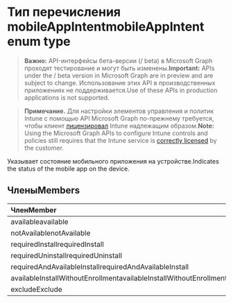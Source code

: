 # <a name="mobileappintent-enum-type"></a><span data-ttu-id="a7024-101">Тип перечисления mobileAppIntent</span><span class="sxs-lookup"><span data-stu-id="a7024-101">mobileAppIntent enum type</span></span>

> <span data-ttu-id="a7024-102">**Важно:** API-интерфейсы бета-версии (/ beta) в Microsoft Graph проходят тестирование и могут быть изменены.</span><span class="sxs-lookup"><span data-stu-id="a7024-102">**Important:** APIs under the / beta version in Microsoft Graph are in preview and are subject to change.</span></span> <span data-ttu-id="a7024-103">Использование этих API в производственных приложениях не поддерживается.</span><span class="sxs-lookup"><span data-stu-id="a7024-103">Use of these APIs in production applications is not supported.</span></span>

> <span data-ttu-id="a7024-104">**Примечание.** Для настройки элементов управления и политик Intune с помощью API Microsoft Graph по-прежнему требуется, чтобы клиент [лицензировал](https://go.microsoft.com/fwlink/?linkid=839381) Intune надлежащим образом.</span><span class="sxs-lookup"><span data-stu-id="a7024-104">**Note:** Using the Microsoft Graph APIs to configure Intune controls and policies still requires that the Intune service is [correctly licensed](https://go.microsoft.com/fwlink/?linkid=839381) by the customer.</span></span>

<span data-ttu-id="a7024-105">Указывает состояние мобильного приложения на устройстве.</span><span class="sxs-lookup"><span data-stu-id="a7024-105">Indicates the status of the mobile app on the device.</span></span>
## <a name="members"></a><span data-ttu-id="a7024-106">Члены</span><span class="sxs-lookup"><span data-stu-id="a7024-106">Members</span></span>
|<span data-ttu-id="a7024-107">Член</span><span class="sxs-lookup"><span data-stu-id="a7024-107">Member</span></span>|<span data-ttu-id="a7024-108">Значение</span><span class="sxs-lookup"><span data-stu-id="a7024-108">Value</span></span>|<span data-ttu-id="a7024-109">Описание</span><span class="sxs-lookup"><span data-stu-id="a7024-109">Description</span></span>|
|:---|:---|:---|
|<span data-ttu-id="a7024-110">available</span><span class="sxs-lookup"><span data-stu-id="a7024-110">available</span></span>|<span data-ttu-id="a7024-111">0</span><span class="sxs-lookup"><span data-stu-id="a7024-111">0%</span></span>|<span data-ttu-id="a7024-112">Доступно</span><span class="sxs-lookup"><span data-stu-id="a7024-112">Available</span></span>|
|<span data-ttu-id="a7024-113">notAvailable</span><span class="sxs-lookup"><span data-stu-id="a7024-113">notAvailable</span></span>|<span data-ttu-id="a7024-114">1</span><span class="sxs-lookup"><span data-stu-id="a7024-114">1</span></span>|<span data-ttu-id="a7024-115">Не доступно</span><span class="sxs-lookup"><span data-stu-id="a7024-115">not available</span></span>|
|<span data-ttu-id="a7024-116">requiredInstall</span><span class="sxs-lookup"><span data-stu-id="a7024-116">requiredInstall</span></span>|<span data-ttu-id="a7024-117">2</span><span class="sxs-lookup"><span data-stu-id="a7024-117">2</span></span>|<span data-ttu-id="a7024-118">Требуется установка</span><span class="sxs-lookup"><span data-stu-id="a7024-118">Required Install</span></span>|
|<span data-ttu-id="a7024-119">requiredUninstall</span><span class="sxs-lookup"><span data-stu-id="a7024-119">requiredUninstall</span></span>|<span data-ttu-id="a7024-120">3</span><span class="sxs-lookup"><span data-stu-id="a7024-120">3</span></span>|<span data-ttu-id="a7024-121">Требуется удаление</span><span class="sxs-lookup"><span data-stu-id="a7024-121">Required Uninstall</span></span>|
|<span data-ttu-id="a7024-122">requiredAndAvailableInstall</span><span class="sxs-lookup"><span data-stu-id="a7024-122">requiredAndAvailableInstall</span></span>|<span data-ttu-id="a7024-123">4</span><span class="sxs-lookup"><span data-stu-id="a7024-123">4</span></span>|<span data-ttu-id="a7024-124">RequiredAndAvailableInstall</span><span class="sxs-lookup"><span data-stu-id="a7024-124">RequiredAndAvailableInstall</span></span>|
|<span data-ttu-id="a7024-125">availableInstallWithoutEnrollment</span><span class="sxs-lookup"><span data-stu-id="a7024-125">availableInstallWithoutEnrollment</span></span>|<span data-ttu-id="a7024-126">5</span><span class="sxs-lookup"><span data-stu-id="a7024-126">5</span></span>|<span data-ttu-id="a7024-127">AvailableInstallWithoutEnrollment</span><span class="sxs-lookup"><span data-stu-id="a7024-127">AvailableInstallWithoutEnrollment</span></span>|
|<span data-ttu-id="a7024-128">exclude</span><span class="sxs-lookup"><span data-stu-id="a7024-128">Exclude</span></span>|<span data-ttu-id="a7024-129">6</span><span class="sxs-lookup"><span data-stu-id="a7024-129">6</span></span>|<span data-ttu-id="a7024-130">Исключение</span><span class="sxs-lookup"><span data-stu-id="a7024-130">Exclude</span></span>|



